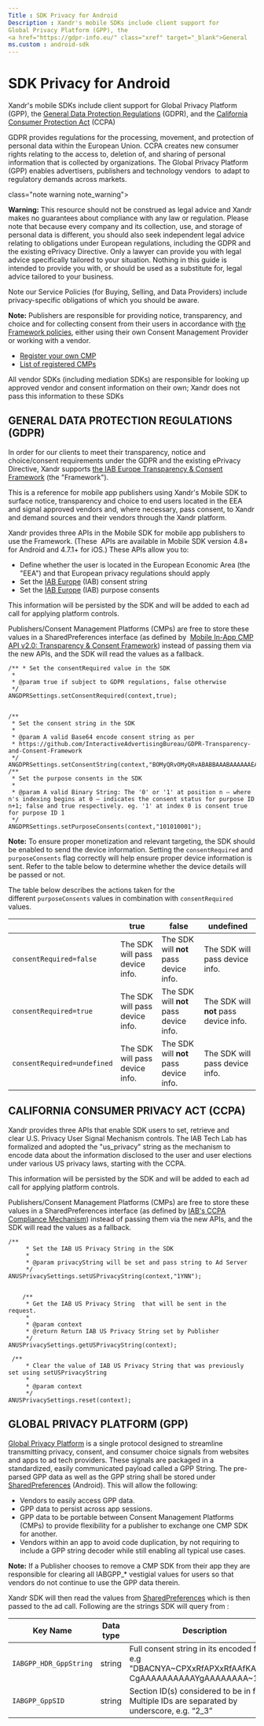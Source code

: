 ```yaml
---
Title : SDK Privacy for Android
Description : Xandr's mobile SDKs include client support for
Global Privacy Platform (GPP), the
<a href="https://gdpr-info.eu/" class="xref" target="_blank">General
ms.custom : android-sdk
---
```



# SDK Privacy for Android



Xandr's mobile SDKs include client support for
Global Privacy Platform (GPP), the
<a href="https://gdpr-info.eu/" class="xref" target="_blank">General
Data Protection Regulations</a> (GDPR), and the
<a href="https://oag.ca.gov/privacy/ccpa" class="xref"
target="_blank">California Consumer Protection Act</a> (CCPA)

GDPR provides regulations for the processing, movement, and protection
of personal data within the European Union. CCPA creates new consumer
rights relating to the access to, deletion of, and sharing of personal
information that is collected by organizations. The Global Privacy
Platform (GPP) enables advertisers, publishers and technology vendors 
to adapt to regulatory demands across markets. 



class="note warning note_warning">

<b>Warning:</b> This resource should not be
construed as legal advice and Xandr makes no
guarantees about compliance with any law or regulation. Please note that
because every company and its collection, use, and storage of personal
data is different, you should also seek independent legal advice
relating to obligations under European regulations, including the GDPR
and the existing ePrivacy Directive. Only a lawyer can provide you with
legal advice specifically tailored to your situation. Nothing in this
guide is intended to provide you with, or should be used as a substitute
for, legal advice tailored to your business.

Note our Service Policies (for Buying, Selling, and Data Providers)
include privacy-specific obligations of which you should be aware.








<b>Note:</b> Publishers are responsible for
providing notice, transparency, and choice and for collecting consent
from their users in accordance
with <a href="https://iabeurope.eu/transparency-consent-framework/"
class="xref" target="_blank">the Framework policies</a>, either using
their own Consent Management Provider or working with a vendor.

- <a href="https://register.consensu.org/CMP" class="xref"
  target="_blank">Register your own CMP</a>
- <a href="https://advertisingconsent.eu/cmp-list/" class="xref"
  target="_blank">List of registered CMPs</a>

All vendor SDKs (including mediation SDKs) are responsible for looking
up approved vendor and consent information on their own;
Xandr does not pass this information to these
SDKs







## GENERAL DATA PROTECTION REGULATIONS (GDPR)

In order for our clients to meet their transparency, notice and
choice/consent requirements under the GDPR and the existing ePrivacy
Directive, Xandr supports <a
href="https://github.com/InteractiveAdvertisingBureau/GDPR-Transparency-and-Consent-Framework/blob/master/TCFv2/IAB%20Tech%20Lab%20-%20CMP%20API%20v2.md#tcdata"
class="xref" target="_blank">the IAB Europe Transparency &amp; Consent
Framework</a> (the "Framework").

This is a reference for mobile app publishers using
Xandr's Mobile SDK to surface notice,
transparency and choice to end users located in the EEA and signal
approved vendors and, where necessary, pass consent, to
Xandr and demand sources and their vendors
through the Xandr platform.

Xandr provides three APIs in the Mobile SDK for
mobile app publishers to use the Framework. (These  APIs are available
in Mobile SDK version 4.8+ for Android and 4.7.1+ for iOS.) These APIs
allow you to:

- Define whether the user is located in the European Economic Area (the
  "EEA") and that European privacy regulations should apply
- Set the <a
  href="https://github.com/InteractiveAdvertisingBureau/GDPR-Transparency-and-Consent-Framework/commit/a32574941ce201708e30e78702278efe1ce6cd59"
  class="xref" target="_blank">IAB Europe</a> (IAB) consent string
- Set the <a
  href="https://github.com/InteractiveAdvertisingBureau/GDPR-Transparency-and-Consent-Framework/blob/master/TCFv2/IAB%20Tech%20Lab%20-%20CMP%20API%20v2.md"
  class="xref" target="_blank">IAB Europe</a> (IAB) purpose consents

This information will be persisted by the SDK and will be added to each
ad call for applying platform controls. 

Publishers/Consent Management Platforms (CMPs) are free to store these
values in a SharedPreferences interface (as defined by  <a
href="https://github.com/InteractiveAdvertisingBureau/GDPR-Transparency-and-Consent-Framework/blob/master/README.md"
class="xref" target="_blank">Mobile In-App CMP API v2.0: Transparency
&amp; Consent Framework</a>) instead of passing them via the new APIs,
and the SDK will read the values as a fallback.

``` pre
/** * Set the consentRequired value in the SDK
 *
 * @param true if subject to GDPR regulations, false otherwise
 */
ANGDPRSettings.setConsentRequired(context,true);
   
   
/**
 * Set the consent string in the SDK
 *
 * @param A valid Base64 encode consent string as per 
 * https://github.com/InteractiveAdvertisingBureau/GDPR-Transparency-and-Consent-Framework
 */
ANGDPRSettings.setConsentString(context,"BOMyQRvOMyQRvABABBAAABAAAAAAEA");
/**
 * Set the purpose consents in the SDK
 *
 * @param A valid Binary String: The '0' or '1' at position n – where n's indexing begins at 0 – indicates the consent status for purpose ID n+1; false and true respectively. eg. '1' at index 0 is consent true for purpose ID 1
 */
ANGDPRSettings.setPurposeConsents(context,"101010001");
```


<b>Note:</b> To ensure proper monetization and
relevant targeting, the SDK should be enabled to send the device
information. Setting the `consentRequired` and `purposeConsents` flag
correctly will help ensure proper device information is sent. Refer to
the table below to determine whether the device details will be passed
or not.



The table below describes the actions taken for the
different `purposeConsents` values in combination with `consentRequired`
values.

<table class="table">
<thead class="thead">
<tr class="header row">
<th id="ID-000019ce__entry__1" class="entry colsep-1 rowsep-1"></th>
<th id="ID-000019ce__entry__2" class="entry colsep-1 rowsep-1">true</th>
<th id="ID-000019ce__entry__3"
class="entry colsep-1 rowsep-1">false</th>
<th id="ID-000019ce__entry__4"
class="entry colsep-1 rowsep-1">undefined</th>
</tr>
</thead>
<tbody class="tbody">
<tr class="odd row">
<td class="entry colsep-1 rowsep-1"
headers="ID-000019ce__entry__1"><code
class="ph codeph">consentRequired=false</code></td>
<td class="entry colsep-1 rowsep-1" headers="ID-000019ce__entry__2">The
SDK will pass device info.</td>
<td class="entry colsep-1 rowsep-1" headers="ID-000019ce__entry__3">The
SDK will <strong>not</strong> pass device info.</td>
<td class="entry colsep-1 rowsep-1" headers="ID-000019ce__entry__4">The
SDK will pass device info.</td>
</tr>
<tr class="even row">
<td class="entry colsep-1 rowsep-1"
headers="ID-000019ce__entry__1"><code
class="ph codeph">consentRequired=true</code></td>
<td class="entry colsep-1 rowsep-1" headers="ID-000019ce__entry__2">The
SDK will pass device info.</td>
<td class="entry colsep-1 rowsep-1" headers="ID-000019ce__entry__3">The
SDK will <strong>not</strong> pass device info.</td>
<td class="entry colsep-1 rowsep-1" headers="ID-000019ce__entry__4">The
SDK will <strong>not</strong> pass device info.</td>
</tr>
<tr class="odd row">
<td class="entry colsep-1 rowsep-1"
headers="ID-000019ce__entry__1"><code
class="ph codeph">consentRequired=undefined</code></td>
<td class="entry colsep-1 rowsep-1" headers="ID-000019ce__entry__2">The
SDK will pass device info.</td>
<td class="entry colsep-1 rowsep-1" headers="ID-000019ce__entry__3">The
SDK will <strong>not</strong> pass device info.</td>
<td class="entry colsep-1 rowsep-1" headers="ID-000019ce__entry__4">The
SDK will pass device info.</td>
</tr>
</tbody>
</table>





## CALIFORNIA CONSUMER PRIVACY ACT (CCPA)

Xandr provides three APIs that enable SDK users
to set, retrieve and clear U.S. Privacy User Signal
Mechanism controls. The IAB Tech Lab has formalized and adopted the
"us_privacy" string as the mechanism to encode data about the
information disclosed to the user and user elections under various US
privacy laws, starting with the CCPA.

This information will be persisted by the SDK and will be added to each
ad call for applying platform controls.  

Publishers/Consent Management Platforms (CMPs) are free to store these
values in a SharedPreferences interface (as defined by <a
href="https://iabtechlab.com/wp-content/uploads/2019/11/US-Privacy-USER-SIGNAL-API-SPEC-v1.0.pdf"
class="xref" target="_blank">IAB's CCPA Compliance Mechanism</a>) instead
of passing them via the new APIs, and the SDK will read the values as a
fallback.

``` pre
/**
     * Set the IAB US Privacy String in the SDK
     *
     * @param privacyString will be set and pass string to Ad Server
     */
ANUSPrivacySettings.setUSPrivacyString(context,"1YNN");
 
 
    /**
     * Get the IAB US Privacy String  that will be sent in the request.
     *
     * @param context
     * @return Return IAB US Privacy String set by Publisher
     */
ANUSPrivacySettings.getUSPrivacyString(context);
 
 /**
     * Clear the value of IAB US Privacy String that was previously set using setUSPrivacyString
     *
     * @param context
     */
ANUSPrivacySettings.reset(context);
```





## GLOBAL PRIVACY PLATFORM (GPP)

<a
href="https://github.com/InteractiveAdvertisingBureau/Global-Privacy-Platform/blob/main/Core/CMP%20API%20Specification.md#in-app-details"
class="xref" target="_blank">Global Privacy Platform</a> is a single
protocol designed to streamline transmitting privacy, consent, and
consumer choice signals from websites and apps to ad tech providers.
These signals are packaged in a standardized, easily communicated
payload called a GPP String. The pre-parsed GPP data as well as the GPP
string shall be stored under <a
href="https://developer.android.com/training/data-storage/shared-preferences.html"
class="xref" target="_blank">SharedPreferences</a> (Android). This will
allow the following:

- Vendors to easily access GPP data.
- GPP data to persist across app sessions.
- GPP data to be portable between Consent Management Platforms (CMPs) to
  provide flexibility for a publisher to exchange one CMP SDK for
  another.
- Vendors within an app to avoid code duplication, by not requiring to
  include a GPP string decoder while still enabling all typical use
  cases.  
    




<b>Note:</b> If a Publisher chooses to remove
a CMP SDK from their app they are responsible for clearing all
IABGPP\_\* vestigial values for users so that vendors do not continue to
use the GPP data therein.





  
Xandr SDK will then read the values from <a
href="https://developer.android.com/training/data-storage/shared-preferences.html"
class="xref" target="_blank">SharedPreferences</a> which is then passed
to the ad call. Following are the strings SDK will query from :  

<table class="table">
<thead class="thead">
<tr class="header row">
<th id="ID-000019ce__entry__17" class="entry colsep-1 rowsep-1">Key
Name</th>
<th id="ID-000019ce__entry__18" class="entry colsep-1 rowsep-1">Data
type</th>
<th id="ID-000019ce__entry__19"
class="entry colsep-1 rowsep-1">Description </th>
</tr>
</thead>
<tbody class="tbody">
<tr class="odd row">
<td class="entry colsep-1 rowsep-1"
headers="ID-000019ce__entry__17"><code
class="ph codeph">IABGPP_HDR_GppString</code></td>
<td class="entry colsep-1 rowsep-1"
headers="ID-000019ce__entry__18">string</td>
<td class="entry colsep-1 rowsep-1"
headers="ID-000019ce__entry__19">Full consent string in its encoded
form. e.g
"DBACNYA~CPXxRfAPXxRfAAfKABENB-CgAAAAAAAAAAYgAAAAAAAA~1YNN"</td>
</tr>
<tr class="even row">
<td class="entry colsep-1 rowsep-1"
headers="ID-000019ce__entry__17"><code
class="ph codeph">IABGPP_GppSID</code></td>
<td class="entry colsep-1 rowsep-1"
headers="ID-000019ce__entry__18">string</td>
<td class="entry colsep-1 rowsep-1"
headers="ID-000019ce__entry__19">Section ID(s) considered to be in
force. Multiple IDs are separated by underscore, e.g. “2_3”</td>
</tr>
</tbody>
</table>






